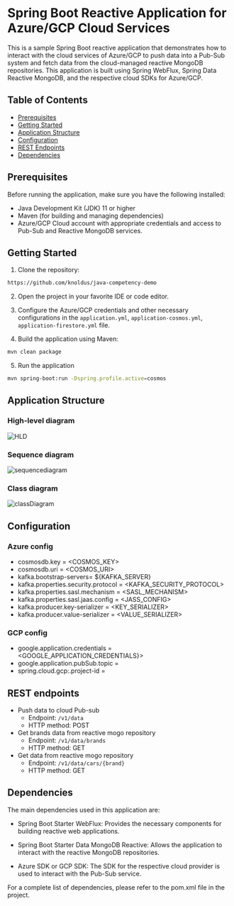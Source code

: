 # Spring Boot Reactive Application for Azure/GCP Cloud Services

This is a sample Spring Boot reactive application that demonstrates how to interact with the cloud services of Azure/GCP to push data into a Pub-Sub system and fetch data from the cloud-managed reactive MongoDB repositories. This application is built using Spring WebFlux, Spring Data Reactive MongoDB, and the respective cloud SDKs for Azure/GCP.

## Table of Contents
- [Prerequisites](#prerequisites)
- [Getting Started](#getting-started)
- [Application Structure](#application-structure)
- [Configuration](#configuration)
- [REST Endpoints](#rest-endpoints)
- [Dependencies](#dependencies)

## Prerequisites

Before running the application, make sure you have the following installed:

- Java Development Kit (JDK) 11 or higher
- Maven (for building and managing dependencies)
- Azure/GCP Cloud account with appropriate credentials and access to Pub-Sub and Reactive MongoDB services.

## Getting Started

1. Clone the repository:

```bash
https://github.com/knoldus/java-competency-demo
```
2. Open the project in your favorite IDE or code editor.

3. Configure the Azure/GCP credentials and other necessary configurations in the `application.yml`, `application-cosmos.yml`, `application-firestore.yml` file.

4. Build the application using Maven:
```bash
mvn clean package
```
5. Run the application 
```bash
mvn spring-boot:run -Dspring.profile.active=cosmos
```

## Application Structure

### High-level diagram
![HLD](https://github.com/knoldus/java-competency-demo/assets/102946997/faea27bb-b756-44cf-af2d-36958b148f1a)

### Sequence diagram

![sequencediagram](https://github.com/knoldus/java-competency-demo/assets/102946997/f6c1e24b-fabf-463f-b43e-d58f50eba22b)

### Class diagram
![classDiagram](https://github.com/knoldus/java-competency-demo/assets/102946997/9c0b7a96-e07e-4885-89da-7cb46b2f1c30)


## Configuration

### Azure config
- cosmosdb.key = <COSMOS_KEY>
- cosmosdb.uri = <COSMOS_URI>
- kafka.bootstrap-servers= ${KAFKA_SERVER}
- kafka.properties.security.protocol = <KAFKA_SECURITY_PROTOCOL>
- kafka.properties.sasl.mechanism = <SASL_MECHANISM>
- kafka.properties.sasl.jaas.config = <JASS_CONFIG>
- kafka.producer.key-serializer = <KEY_SERIALIZER>
- kafka.producer.value-serializer = <VALUE_SERIALIZER>

### GCP config
- google.application.credentials  = <GOOGLE_APPLICATION_CREDENTIALS}>
- google.application.pubSub.topic = <TOPIC-NAME>
- spring.cloud.gcp:.project-id = <PROJECT-ID>

## REST endpoints

- Push data to cloud Pub-sub
  - Endpoint: `/v1/data`
  - HTTP method: POST
- Get brands data from reactive mogo repository
    - Endpoint: `/v1/data/brands`
    - HTTP method: GET
- Get data from reactive mogo repository
  - Endpoint: `/v1/data/cars/{brand}`
  - HTTP method: GET

## Dependencies
The main dependencies used in this application are:

- Spring Boot Starter WebFlux: Provides the necessary components for building reactive web applications.

- Spring Boot Starter Data MongoDB Reactive: Allows the application to interact with the reactive MongoDB repositories.

- Azure SDK or GCP SDK: The SDK for the respective cloud provider is used to interact with the Pub-Sub service.

For a complete list of dependencies, please refer to the pom.xml file in the project.
